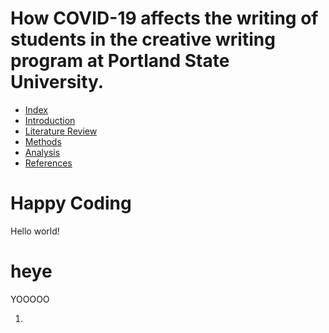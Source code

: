 # How COVID-19 affects the writing of students in the creative writing program at Portland State University.
<!DOCTYPE html>
<html>
	<head>
		<title></title>
	</head>
	<body>
		<ul>
			<li><a href="index.html">Index</a>
			<li><a href="introduction.html">Introduction</a>
			<li><a href="literaturereview.html">Literature Review</a>
			<li><a href="methods.html">Methods</a>
			<li><a href="analysis.html">Analysis</a>
			<li><a href="references.html">References</a>
		</ul>
		<h1>Happy Coding</h1>
		<p>Hello world!</p>
	</body>
</html>
<!DOCTYPE html>
<html>
  <head>
    <title>Demonstration</title>
  </head>
  <body>
    <h1>heye</h2>
    <p>YOOOOO</p>
    <ol>
  <li>
   </body>
   </html>
